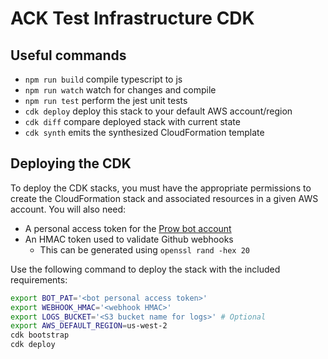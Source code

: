 # ACK Test Infrastructure CDK

## Useful commands

 * `npm run build`   compile typescript to js
 * `npm run watch`   watch for changes and compile
 * `npm run test`    perform the jest unit tests
 * `cdk deploy`      deploy this stack to your default AWS account/region
 * `cdk diff`        compare deployed stack with current state
 * `cdk synth`       emits the synthesized CloudFormation template

## Deploying the CDK
To deploy the CDK stacks, you must have the appropriate permissions to create
the CloudFormation stack and associated resources in a given AWS account. You 
will also need:
- A personal access token for the [Prow bot account](https://github.com/kubernetes/test-infra/blob/master/prow/getting_started_deploy.md#github-bot-account)
- An HMAC token used to validate Github webhooks
  - This can be generated using `openssl rand -hex 20`

Use the following command to deploy the stack with the included requirements:
```bash
export BOT_PAT='<bot personal access token>'
export WEBHOOK_HMAC='<webhook HMAC>'
export LOGS_BUCKET='<S3 bucket name for logs>' # Optional
export AWS_DEFAULT_REGION=us-west-2
cdk bootstrap
cdk deploy
```
